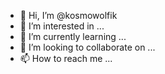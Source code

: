 - 👋 Hi, I’m @kosmowolfik
- 👀 I’m interested in ...
- 🌱 I’m currently learning ...
- 💞️ I’m looking to collaborate on ...
- 📫 How to reach me ...

<!---
kosmowolfik/kosmowolfik is a ✨ special ✨ repository because its `README.md` (this file) appears on your GitHub profile.
You can click the Preview link to take a look at your changes.
--->
